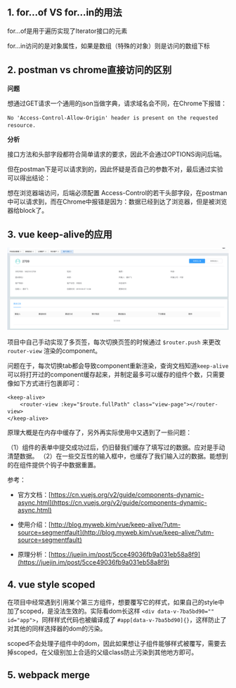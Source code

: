
## 1. for...of VS for...in的用法

for...of是用于遍历实现了Iterator接口的元素

for...in访问的是对象属性，如果是数组（特殊的对象）则是访问的数组下标

## 2. postman vs chrome直接访问的区别

**问题**

想通过GET请求一个通用的json当做字典，请求域名会不同，在Chrome下报错：

`No 'Access-Control-Allow-Origin' header is present on the requested resource.`

**分析**

接口方法和头部字段都符合简单请求的要求，因此不会通过OPTIONS询问后端。

但在postman下是可以请求到的，因此怀疑是否自己的参数不对，最后通过实验可以得出结论：

想在浏览器端访问，后端必须配置 Access-Control的若干头部字段，在postman中可以请求到，而在Chrome中报错是因为：数据已经到达了浏览器，但是被浏览器给block了。

## 3. vue keep-alive的应用


![keep-alive](./22/keep-alive.png)

项目中自己手动实现了多页签，每次切换页签的时候通过 `$router.push` 来更改 `router-view` 渲染的component。

问题在于，每次切换tab都会导致component重新渲染，查询文档知道`keep-alive`可以将打开过的component缓存起来，并制定最多可以缓存的组件个数，只需要像如下方式进行包裹即可：

```
<keep-alive>
	<router-view :key="$route.fullPath" class="view-page"></router-view>
</keep-alive>
```

原理大概是在内存中缓存了，另外再实际使用中又遇到了一些问题：

（1）组件的表单中提交成功过后，仍旧替我们缓存了填写过的数据。应对是手动清楚数据。
（2）在一些交互性的输入框中，也缓存了我们输入过的数据。能想到的在组件提供个钩子中数据重置。

参考：

- 官方文档：[https://cn.vuejs.org/v2/guide/components-dynamic-async.html](https://cn.vuejs.org/v2/guide/components-dynamic-async.html)

- 使用介绍：[http://blog.myweb.kim/vue/keep-alive/?utm-source=segmentfault](http://blog.myweb.kim/vue/keep-alive/?utm-source=segmentfault)

- 原理分析：[https://juejin.im/post/5cce49036fb9a031eb58a8f9](https://juejin.im/post/5cce49036fb9a031eb58a8f9)

## 4. vue style scoped

在项目中经常遇到引用某个第三方组件，想要覆写它的样式，如果自己的style中加了scoped，是没法生效的。实际看dom长这样 `<div data-v-7ba5bd90="" id="app">`，同样样式代码也被编译成了 `#app[data-v-7ba5bd90]{}`，这样防止了对其他的同样选择器的dom的污染。

scoped不会处理子组件中的dom，因此如果想让子组件能够样式被覆写，需要去掉scoped，在父级别加上合适的父级class防止污染到其他地方即可。

## 5. webpack merge